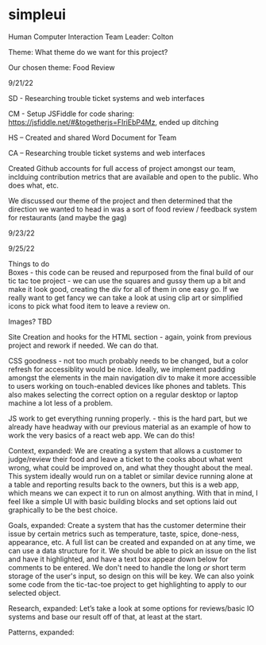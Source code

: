 # simpleui
Human Computer Interaction
Team Leader: Colton 

 

Theme: What theme do we want for this project? 

Our chosen theme: Food Review 

 

9/21/22 

SD - Researching trouble ticket systems and web interfaces 

CM - Setup JSFiddle for code sharing: https://jsfiddle.net/#&togetherjs=FIriEbP4Mz, ended up ditching

HS – Created and shared Word Document for Team  

CA – Researching trouble ticket systems and web interfaces 

Created Github accounts for full access of project amongst our team, inclduing contribution metrics that are available and open to the public. Who does what, etc.

We discussed our theme of the project and then determined that the direction we wanted to head in was a sort of food review / feedback system for restaurants (and maybe the gag)

 
9/23/22 

 

9/25/22 

 

 

Things to do  
Boxes - this code can be reused and repurposed from the final build of our tic tac toe project - we can use the squares and gussy them up a bit and make it look good, creating the div for all of them in one easy go. If we really want to get fancy we can take a look at using clip art or simplified icons to pick what food item to leave a review on.

Images? TBD


Site Creation and hooks for the HTML section - again, yoink from previous project and rework if needed. We can do that.

CSS goodness - not too much probably needs to be changed, but a color refresh for accessiblity would be nice. Ideally, we implement padding amongst the elements in the main navigation div to make it more accessible to users working on touch-enabled devices like phones and tablets. This also makes selecting the correct option on a regular desktop or laptop machine a lot less of a problem.

JS work to get everything running properly. - this is the hard part, but we already have headway with our previous material as an example of how to work the very basics of a react web app. We can do this!

 
Context, expanded: We are creating a system that allows a customer to judge/review their food and leave a ticket to the cooks about what went wrong, what could be improved on, and what they thought about the meal. This system ideally would run on a tablet or similar device running alone at a table and reporting results back to the owners, but this is a web app, which means we can expect it to run on almost anything. With that in mind, I feel like a simple UI with basic building blocks and set options laid out graphically to be the best choice. 

 
Goals, expanded: Create a system that has the customer determine their issue by certain metrics such as temperature, taste, spice, done-ness, appearance, etc. A full list can be created and expanded on at any time, we can use a data structure for it. We should be able to pick an issue on the list and have it highlighted, and have a text box appear down below for comments to be entered. We don't need to handle the long *or* short term storage of the user's input, so design on this will be key. We can also yoink some code from the tic-tac-toe project to get highlighting to apply to our selected object.

 

Research, expanded: Let’s take a look at some options for reviews/basic IO systems and base our result off of that, at least at the start.  

 

Patterns, expanded:  
